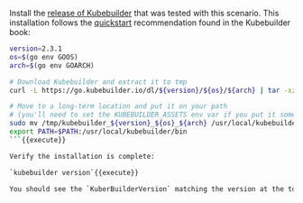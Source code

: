 Install the [release of Kubebuilder](https://github.com/kubernetes-sigs/kubebuilder/releases) that was tested with this scenario. This installation follows the [quickstart](https://book.kubebuilder.io/quick-start.html) recommendation found in the Kubebuilder book:

```bash
version=2.3.1
os=$(go env GOOS)
arch=$(go env GOARCH)

# Download Kubebuilder and extract it to tmp
curl -L https://go.kubebuilder.io/dl/${version}/${os}/${arch} | tar -xz -C /tmp/

# Move to a long-term location and put it on your path
# (you'll need to set the KUBEBUILDER_ASSETS env var if you put it somewhere else)
sudo mv /tmp/kubebuilder_${version}_${os}_${arch} /usr/local/kubebuilder
export PATH=$PATH:/usr/local/kubebuilder/bin
```{{execute}}

Verify the installation is complete:

`kubebuilder version`{{execute}}

You should see the `KuberBuilderVersion` matching the version at the top of this page.
